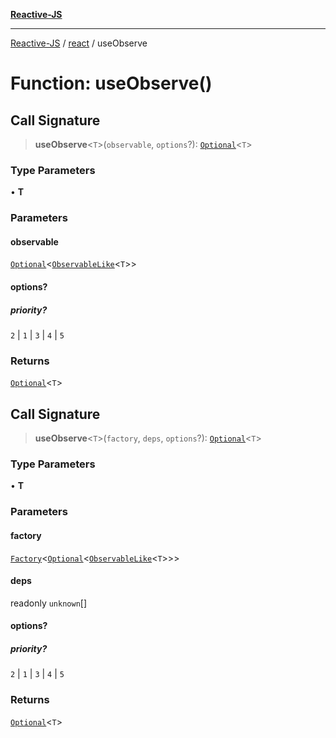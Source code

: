 [**Reactive-JS**](../../README.md)

***

[Reactive-JS](../../README.md) / [react](../README.md) / useObserve

# Function: useObserve()

## Call Signature

> **useObserve**\<`T`\>(`observable`, `options`?): [`Optional`](../../functions/type-aliases/Optional.md)\<`T`\>

### Type Parameters

• **T**

### Parameters

#### observable

[`Optional`](../../functions/type-aliases/Optional.md)\<[`ObservableLike`](../../computations/interfaces/ObservableLike.md)\<`T`\>\>

#### options?

##### priority?

`2` \| `1` \| `3` \| `4` \| `5`

### Returns

[`Optional`](../../functions/type-aliases/Optional.md)\<`T`\>

## Call Signature

> **useObserve**\<`T`\>(`factory`, `deps`, `options`?): [`Optional`](../../functions/type-aliases/Optional.md)\<`T`\>

### Type Parameters

• **T**

### Parameters

#### factory

[`Factory`](../../functions/type-aliases/Factory.md)\<[`Optional`](../../functions/type-aliases/Optional.md)\<[`ObservableLike`](../../computations/interfaces/ObservableLike.md)\<`T`\>\>\>

#### deps

readonly `unknown`[]

#### options?

##### priority?

`2` \| `1` \| `3` \| `4` \| `5`

### Returns

[`Optional`](../../functions/type-aliases/Optional.md)\<`T`\>
